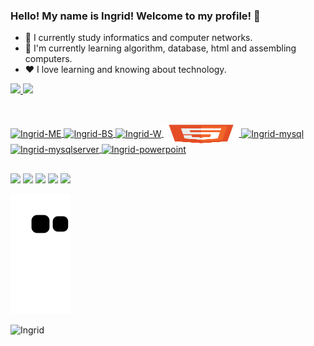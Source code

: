 ### Hello! My name is Ingrid! Welcome to my profile! 👋

- 📝 I currently study informatics and computer networks.
- 🌱 I'm currently learning algorithm, database, html and assembling computers.
- ❤️ I love learning and knowing about technology.
<div>
  <a href="https://github.com/ingridescher">
    <img height="180em" src="https://github-readme-stats.vercel.app/api?username=ingrid&show_icons=true&theme=cobalt&include_all_commits=true&count_private=true"/>
    <img height="180em" src="https://github-readme-stats.vercel.app/api/top-langs/?username=ingrid&layout=compact&langs_count=7&theme=cobalt"/>
</div>
  
  ##
  
  <div style="display: inline_block"><br>
  <img align="center" alt="Ingrid-ME" height="30" width="120" src="https://img.shields.io/badge/Microsoft_Excel-217346?style=for-the-badge&logo=microsoft-excel&logoColor=white">
  <img align="center" alt="Ingrid-BS" height="30" width="120" src="https://img.shields.io/badge/Bootstrap-563D7C?style=for-the-badge&logo=bootstrap&logoColor=white">
  <img align="center" alt="Ingrid-W" height="30" width="120" src="https://img.shields.io/badge/Microsoft_Word-2B579A?style=for-the-badge&logo=microsoft-word&logoColor=white">
  <img align="center" alt="Ingrid-HTML" height="30" width="120" src="https://raw.githubusercontent.com/devicons/devicon/master/icons/html5/html5-original.svg">
  <img align="center" alt="Ingrid-mysql" height="30" width="120" src="https://img.shields.io/badge/MySQL-00000F?style=for-the-badge&logo=mysql&logoColor=white">
  <img align="center" alt="Ingrid-mysqlserver" height="30" width="120" src="https://img.shields.io/badge/Microsoft_SQL_Server-CC2927?style=for-the-badge&logo=microsoft-sql-server&logoColor=white">
    <img align="center" alt="Ingrid-powerpoint" height="30" width="120" src="https://img.shields.io/badge/Microsoft_PowerPoint-B7472A?style=for-the-badge&logo=microsoft-powerpoint&logoColor=white">
    
</div>
  </div>
  
 
  ##
  
    
  <div width=75%> 
  <a href="https://www.instagram.com/byingridescher/?utm_medium=copy_link" target="_blank"><img src="https://img.shields.io/badge/-Instagram-%23E4405F?style=for-the-badge&logo=instagram&logoColor=white" target="_blank"></a>
      <a href="https://www.facebook.com/ingrid.escher.10" target="_blank"><img src="https://img.shields.io/badge/Facebook-1877F2?style=for-the-badge&logo=facebook&logoColor=white" target="_blank"></a>
    <a href="https://www.twitch.tv/ingridescher" target="_blank"><img src="https://img.shields.io/badge/Twitch-9146FF?style=for-the-badge&logo=twitch&logoColor=white" target="_blank"></a>
<a href = "contatoingridescher@gmail.com"><img src="https://img.shields.io/badge/-Gmail-%23333?style=for-the-badge&logo=gmail&logoColor=white" target="_blank"></a>
  <a href="https://www.linkedin.com/in/ingrid-escher-correr-a546851b8/" target="_blank"><img src="https://img.shields.io/badge/-LinkedIn-%230077B5?style=for-the-badge&logo=linkedin&logoColor=white" target="_blank"></a> 
  

    
  ![Snake animation](https://github.com/rafaballerini/rafaballerini/blob/output/github-contribution-grid-snake.svg)
  
 
  
    

  
  </div>
  
  <img align="left" width=100px height=100px alt="Ingrid" float=right src="https://cdn.discordapp.com/attachments/693614191663251466/878028333709942904/output_UEH5px.gif">
   
